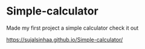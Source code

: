 # Simple-calculator
Made my first project a simple calculator
check it out

https://sujalsinhaa.github.io/Simple-calculator/

